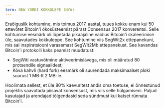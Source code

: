 ```yaml
---
term: NEW YORKI KOKKULEPE (NYA)
---
```


Eraõiguslik kohtumine, mis toimus 2017. aastal, tuues kokku enam kui 50 ettevõtet Bitcoin'i ökosüsteemist pärast Consensus 2017 konverentsi. Selle kohtumise eesmärk oli lõpetada pikaajaline vaidlus Bitcoin'i skaleerimise üle, saavutades kokkuleppe. See kohtumine viis SegWit2x ettepanekuni, mis sai inspiratsiooni varasemast SegWit2Mb ettepanekust. See kavandas Bitcoin'i protokolli kaks peamist muudatust:
* SegWiti vastuvõtmine aktiveerimislävega, mis oli määratud 80 protsendile signaalidest;
* Kõva kahvli (hard fork) eesmärk oli suurendada maksimaalset ploki suurust 1 MB-lt 2 MB-le.

Hoolimata sellest, et üle 80% kaevuritest andis oma toetuse, ei õnnestunud projektis saavutada piisavat konsensust, mis viis selle hülgamiseni. Paljud kasutajad ja arendajad tõlgendasid seda sündmust kui katset rünnata Bitcoin'i.